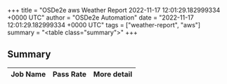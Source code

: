 +++
title = "OSDe2e aws Weather Report 2022-11-17 12:01:29.182999334 +0000 UTC"
author = "OSDe2e Automation"
date = "2022-11-17 12:01:29.182999334 +0000 UTC"
tags = ["weather-report", "aws"]
summary = "<table class=\"summary\"></table>"
+++
## Summary

| Job Name | Pass Rate | More detail |
|----------|-----------|-------------|




